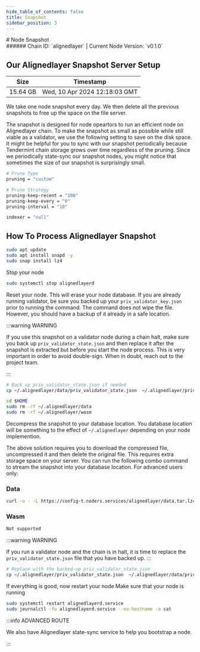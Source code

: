 ```yaml
---
hide_table_of_contents: false
title: Snapshot
sidebar_position: 3
---
```


<div class="h1-with-icon icon-alignedlayer">
# Node Snapshot
</div>
###### Chain ID: `alignedlayer` | Current Node Version: `v0.1.0`

## Our Alignedlayer Snapshot Server Setup

| Size   | Timestamp    |
|--------|--------------|
| 15.64 GB | Wed, 10 Apr 2024 12:18:03 GMT  |


We take one node snapshot every day. We then delete all the previous snapshots to free up the space on the file server.

The snapshot is designed for node opeartors to run an efficient node on Alignedlayer chain. To make the snapshot as small as possible while still viable as a validator, we use the following setting to save on the disk space. It might be helpful for you to sync with our snapshot periodically because Tendermint chain storage grows over time regardless of the pruning. Since we periodically state-sync our snapshot nodes, you might notice that sometimes the size of our snapshot is surprisingly small.

```bash title="app.toml"
# Prune Type
pruning = "custom"

# Prune Strategy
pruning-keep-recent = "100"
pruning-keep-every = "0"
pruning-interval = "10"
```

```bash title="config.toml"
indexer = "null"
```

## How To Process Alignedlayer Snapshot
```bash
sudo apt update
sudo apt install snapd -y
sudo snap install lz4
```

Stop your node
```bash
sudo systemctl stop alignedlayerd
```
Reset your node. This will erase your node database. If you are already running validator, be sure you backed up your `priv_validator_key.json` prior to running the command. The command does not wipe the file. However, you should have a backup of it already in a safe location.

:::warning WARNING

If you use this snapshot on a validator node during a chain halt, make sure you back up `priv_validator_state.json` and then replace it after the snapshot is extracted but before you start the node process. This is very important in order to avoid double-sign. When in doubt, reach out to the project team.

:::

```bash
# Back up priv_validator_state.json if needed
cp ~/.alignedlayer/data/priv_validator_state.json  ~/.alignedlayer/priv_validator_state.json

cd $HOME
sudo rm -rf ~/.alignedlayer/data
sudo rm -rf ~/.alignedlayer/wasm
```

Decompress the snapshot to your database location. You database location will be something to the effect of `~/.alignedlayer` depending on your node implemention.

The above solution requires you to download the compressed file, uncompressed it and then delete the original file. This requires extra storage space on your server. You can run the following combo command to stream the snapshot into your database location. For advanced users only:
### Data
```bash
curl -o - -L https://config-t.noders.services/alignedlayer/data.tar.lz4 | lz4 -d | tar -x -C ~/.alignedlayer
```
### Wasm
```bash
Not supported
```

:::warning WARNING

If you run a validator node and the chain is in halt, it is time to replace the `priv_validator_state.json` file that you have backed up.
:::

```bash
# Replace with the backed-up priv_validator_state.json
cp ~/.alignedlayer/priv_validator_state.json  ~/.alignedlayer/data/priv_validator_state.json
```

If everything is good, now restart your node
Make sure that your node is running

```bash
sudo systemctl restart alignedlayerd.service
sudo journalctl -fu alignedlayerd.service --no-hostname -o cat
```

:::info ADVANCED ROUTE

We also have Alignedlayer state-sync service to help you bootstrap a node.

:::